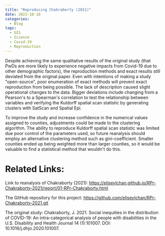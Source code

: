 ```yaml
---
title: "Reproducing Chakraborty (2021)"
date: 2023-10-10
categories:
  - Blog
tags:
  - GIS
  - Science
  - Covid-19
  - Reproduction
---
```


Despite achieving the same qualitative results of the original study (that PwDs are more likely to experience negative impacts from Covid-19 due to other demographic factors), the reproduction methods and exact results still deviated from the original paper. Even with intentions of making a study "open-source", poor enumeration of exact methods will prevent exact reproduction from being possible. The lack of description caused slight operational changes to the data. Bigger deviations include changing from a Pearson's to a Spearman's correlation to test the relationship between variables and verifying the Kuldorff spatial scan statistic by generating clusters with SatScan and Spatial Epi.

To improve the study and increase confidence in the numerical values assigned to counties, adjustments could be made to the clustering algorithm. The ability to reproduce Kuldorff spatial scan statistic was limited due poor control of the parameters used, so future reanalysis should employ an alternative clustering method such as gini-coefficient. Smaller counties ended up being weighted more than larger counties, so it would be valuable to find a statistical method that wouldn't do this.

# Related Links:
Link to reanalysis of Chakraborty (2021): <https://eliseylchan.github.io/RPr-Chakraborty-2021/report/01-RPr-Chakraborty.html>

The GitHub repository for this project: <https://github.com/eliseylchan/RPr-Chakraborty-2021.git>

The original study:
Chakraborty, J. 2021. Social inequities in the distribution of COVID-19: An intra-categorical analysis of people with disabilities in the U.S. Disability and Health Journal 14 (1):101007. DOI: 10.1016/j.dhjo.2020.101007.

